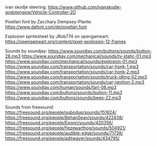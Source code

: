 ivan skodje steering: https://www.github.com/ivanskodje-godotengine/Vehicle-Controller-2D

Pixellari font by Zacchary Dempsey-Plante: https://www.dafont.com/de/pixellari.font

Explosion spritesheet by JRob774 on opengameart: https://opengameart.org/content/pixel-explosion-12-frames

Sounds by soundjay:
https://www.soundjay.com/buttons/sounds/button-28.mp3
https://www.soundjay.com/mechanical/sounds/tv-static-01.mp3
https://www.soundjay.com/mechanical/sounds/explosion-01.mp3
https://www.soundjay.com/transportation/sounds/car-honk-1.mp3
https://www.soundjay.com/transportation/sounds/car-honk-2.mp3
https://www.soundjay.com/transportation/sounds/truck-idling-02.mp3
https://www.soundjay.com/transportation/sounds/car-ignition-2.mp3
https://www.soundjay.com/human/sounds/fart-08.mp3
https://www.soundjay.com/buttons/sounds/button-11.mp3
https://www.soundjay.com/buttons/sounds/beep-22.mp3

Sounds from freesound:
https://freesound.org/people/qubodup/sounds/151624/
https://freesound.org/people/BehanSean/sounds/422438/
https://freesound.org/people/Eponn/sounds/420356/
https://freesound.org/people/fiezewarthog/sounds/504921/
https://freesound.org/people/audible-edge/sounds/71739/
https://freesound.org/people/aditwayer/sounds/434795/

